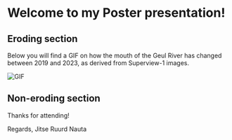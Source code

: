 # Welcome to my Poster presentation!


## Eroding section
Below you will find a GIF on how the mouth of the Geul River has changed between 2019 and 2023, as derived from Superview-1 images.

![GIF](https://github.com/JitseRuurd/ThesisPoster/blob/main/Erosion_over_time.gif)


## Non-eroding section

Thanks for attending!

Regards, Jitse Ruurd Nauta
